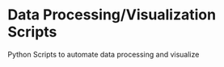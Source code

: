 # Data Processing/Visualization Scripts #

Python Scripts to automate data processing and visualize

